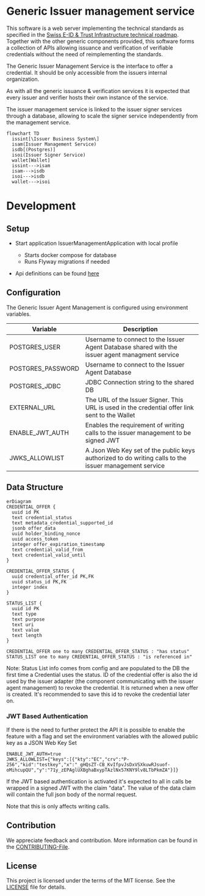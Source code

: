 # Generic Issuer management service
This software is a web server implementing the technical standards as specified in the [Swiss E-ID & Trust Infrastructure technical roadmap](https://github.com/e-id-admin/open-source-community/blob/main/tech-roadmap/tech-roadmap.md). Together with the other generic components provided, this software forms a collection of APIs allowing issuance and verification of verifiable credentials without the need of reimplementing the standards.

The Generic Issuer Management Service is the interface to offer a credential. It should be only accessible from the issuers internal organization.

As with all the generic issuance & verification services it is expected that every issuer and verifier hosts their own instance of the service.

The issuer management service is linked to the issuer signer services through a database, allowing to scale the signer service independently from the management service.

```mermaid
flowchart TD
  issint[\Issuer Business System\]
  isam(Issuer Management Service)
  isdb[(Postgres)]
  isoi(Issuer Signer Service)
  wallet[Wallet]
  issint--->isam
  isam--->isdb
  isoi--->isdb
  wallet--->isoi
```
# Development
## Setup

- Start application IssuerManagementApplication with local profile
  - Starts docker compose for database
  - Runs Flyway migrations if needed
  
- Api definitions can be found [here](http://localhost:8080/swagger-ui/index.html#/)


## Configuration
The Generic Issuer Agent Management is configured using environment variables.

| Variable     | Description                                                                                     |
|--------------|-------------------------------------------------------------------------------------------------|
| POSTGRES_USER | Username to connect to the Issuer Agent Database shared with the issuer agent managment service |
| POSTGRES_PASSWORD | Username to connect to the Issuer Agent Database |
| POSTGRES_JDBC | JDBC Connection string to the shared DB |
| EXTERNAL_URL | The URL of the Issuer Signer. This URL is used in the credential offer link sent to the Wallet  |
| ENABLE_JWT_AUTH | Enables the requirement of writing calls to the issuer management to be signed JWT |
| JWKS_ALLOWLIST | A Json Web Key set of the public keys authorized to do writing calls to the issuer management service | 

## Data Structure
```mermaid
erDiagram
CREDENTIAL_OFFER {
  uuid id PK
  text credential_status
  text metadata_credential_supported_id 
  jsonb offer_data
  uuid holder_binding_nonce
  uuid access_token
  integer offer_expiration_timestamp
  text credential_valid_from
  text credential_valid_until
}

CREDENTIAL_OFFER_STATUS {
  uuid credential_offer_id PK,FK
  uuid status_id PK,FK
  integer index
}

STATUS_LIST {
  uuid id PK
  text type
  text purpose
  text uri
  text value
  text length
}

CREDENTIAL_OFFER one to many CREDENTIAL_OFFER_STATUS : "has status"
STATUS_LIST one to many CREDENTIAL_OFFER_STATUS : "is referenced in"
```
Note: Status List info comes from config and are populated to the DB the first time a Credential uses the status.
ID of the credential offer is also the id used by the issuer adapter (the component communicating with the issuer agent management) to revoke the credential. It is returned when a new offer is created. It's recommended to save this id to revoke the credential later on.

### JWT Based Authentication
If there is the need to further protect the API it is possible to enable the feature with a flag and
set the environment variables with the allowed public key as a JSON Web Key Set


    ENABLE_JWT_AUTH=true
    JWKS_ALLOWLIST={"keys":[{"kty":"EC","crv":"P-256","kid":"testkey","x":"_gHQsZT-CB_KvIfpvJsDxVSXkuwRJsuof-oMihcupQU","y":"71y_zEPAglUXBghaBxypTAzlNx57KNY9lv8LTbPkmZA"}]}

If the JWT based authentication is activated it's expected to all in calls be wrapped in a signed JWT with the claim "data".
The value of the data claim will contain the full json body of the normal request.  

Note that this is only affects writing calls.

## Contribution

We appreciate feedback and contribution. More information can be found in the [CONTRIBUTING-File](/CONTRIBUTING.md).

## License

This project is licensed under the terms of the MIT license. See the [LICENSE](/LICENSE) file for details.
